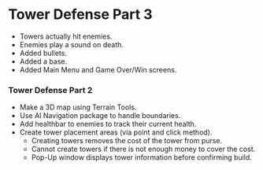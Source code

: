 # Tower Defense Part 3
- Towers actually hit enemies.
- Enemies play a sound on death.
- Added bullets.
- Added a base.
- Added Main Menu and Game Over/Win screens.

### Tower Defense Part 2

- Make a 3D map using Terrain Tools.
- Use AI Navigation package to handle boundaries.
- Add healthbar to enemies to track their current health.
- Create tower placement areas (via point and click method).
  - Creating towers removes the cost of the tower from purse.
  - Cannot create towers if there is not enough money to cover the cost.
  - Pop-Up window displays tower information before confirming build.
